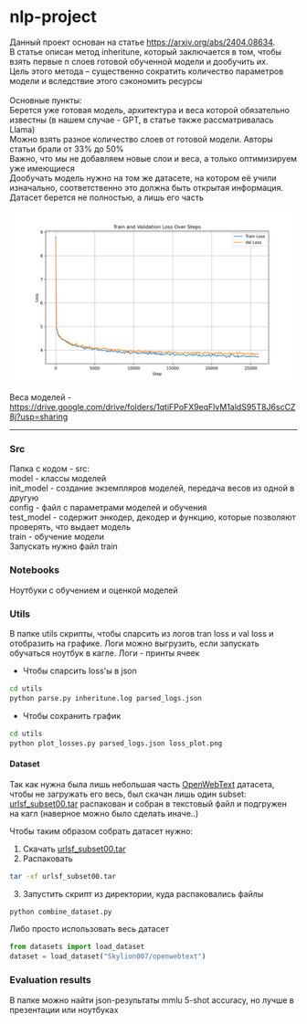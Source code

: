 # nlp-project

Данный проект основан на статье https://arxiv.org/abs/2404.08634. \
В статье описан метод inheritune, который заключается в том, чтобы взять первые n слоев готовой обученной модели и дообучить их.\
Цель этого метода – существенно сократить количество параметров модели и вследствие этого сэкономить ресурсы\
\
Основные пункты:\
Берется уже готовая модель, архитектура и веса которой обязательно известны (в нашем случае - GPT, в статье также рассматривалась Llama)\
Можно взять разное количество слоев от готовой модели. Авторы статьи брали от 33% до 50%\
Важно, что мы не добавляем новые слои и веса, а только оптимизируем уже имеющиеся\
Дообучать модель нужно на том же датасете, на котором её учили изначально, соответственно это должна быть открытая информация. \
Датасет берется не полностью, а лишь его часть  

<img src="images/loss_plot.png" alt="loss plot" width="700">

Веса моделей - https://drive.google.com/drive/folders/1qtiFPoFX9eqFlvM1aldS95T8J6scCZ8j?usp=sharing

---

### Src
Папка с кодом - src: \
model - классы моделей\
init_model - создание экземпляров моделей, передача весов из одной в другую\
config - файл с параметрами моделей и обучения\
test_model - содержит энкодер, декодер и функцию, которые позволяют проверять, что выдает модель\
train - обучение модели\
Запускать нужно файл train


### Notebooks

Ноутбуки с обучением и оценкой моделей

### Utils

В папке utils скрипты, чтобы спарсить из логов tran loss и val loss и отобразить на графике. Логи можно выгрузить, если запускать обучаться ноутбук в кагле. Логи - принты ячеек

* Чтобы спарсить loss'ы в json
```bash
cd utils
python parse.py inheritune.log parsed_logs.json
```

* Чтобы сохранить график
```bash
cd utils
python plot_losses.py parsed_logs.json loss_plot.png
```

#### Dataset

Так как нужна была лишь небольшая часть [OpenWebText](https://huggingface.co/datasets/Skylion007/openwebtext) датасета, чтобы не загружать его весь, был скачан лишь один subset: [urlsf_subset00.tar](https://huggingface.co/datasets/Skylion007/openwebtext/blob/main/subsets/urlsf_subset00.tar) распакован и собран в текстовый файл и подгружен на кагл (наверное можно было сделать иначе..)

Чтобы таким образом собрать датасет нужно:
1. Скачать [urlsf_subset00.tar](https://huggingface.co/datasets/Skylion007/openwebtext/blob/main/subsets/urlsf_subset00.tar)
2. Распаковать
```bash
tar -xf urlsf_subset00.tar 
```
3. Запустить скрипт из директории, куда распаковались файлы
```bash
python combine_dataset.py
```

Либо просто использовать весь датасет

```python
from datasets import load_dataset
dataset = load_dataset("Skylion007/openwebtext")
```

### Evaluation results

В папке можно найти json-результаты mmlu 5-shot accuracy, но лучше в презентации или ноутбуках
